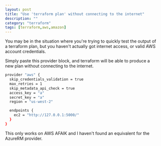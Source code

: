 ```yaml
---
layout: post
title: "Use 'terraform plan' without connecting to the internet"
description: ""
category: "terraform"
tags: [terraform,aws,amazon]
---
```


You may be in the situation where you're trying to quickly test the output of a terraform plan, but you haven't actually got internet access, or valid AWS account credentials.

Simply paste this provider block, and terraform will be able to produce a new plan without connecting to the internet.

```bash
provider "aws" {
  skip_credentials_validation = true
  max_retries = 1
  skip_metadata_api_check = true
  access_key = "a"
  secret_key = "a"
  region = "us-west-2"

  endpoints {
    ec2 = "http://127.0.0.1:5000/"
  }
}
```

This only works on AWS AFAIK and I haven't found an equivalent for the AzureRM provider.